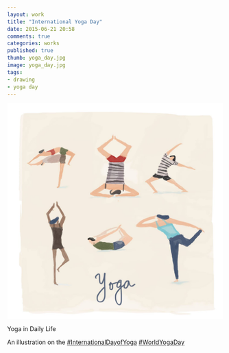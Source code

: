 ```yaml
---
layout: work
title: "International Yoga Day"
date: 2015-06-21 20:58
comments: true
categories: works
published: true
thumb: yoga_day.jpg
image: yoga_day.jpg
tags:
- drawing
- yoga day
---
```

<img src="/images/works/yoga_day.jpg" align="middle"/>

Yoga in Daily Life

An illustration on the [#InternationalDayofYoga](https://www.facebook.com/hashtag/internationaldayofyoga) [#WorldYogaDay](https://www.facebook.com/hashtag/worldyogaday)
